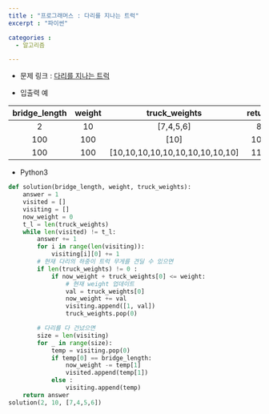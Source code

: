 ```yaml
---
title : "프로그래머스 : 다리를 지나는 트럭"
excerpt : "파이썬"

categories :
  - 알고리즘

---
```


* 문제 링크 : [다리를 지나는 트럭](https://programmers.co.kr/learn/courses/30/lessons/42583)

* 입출력 예

| bridge_length | weight | truck_weights | return |
|:-------------:|:------:|:-------------:|:------:|
| 2 | 10 | [7,4,5,6] | 8 |
| 100 | 100 | [10] | 101 |
| 100 | 100 | [10,10,10,10,10,10,10,10,10,10] | 110 |

* Python3  

```python
def solution(bridge_length, weight, truck_weights):
    answer = 1
    visited = []
    visiting = []
    now_weight = 0
    t_l = len(truck_weights)
    while len(visited) != t_l:
        answer += 1
        for i in range(len(visiting)):
            visiting[i][0] += 1
        # 현재 다리의 하중이 트럭 무게를 견딜 수 있으면
        if len(truck_weights) != 0 :
            if now_weight + truck_weights[0] <= weight:
                # 현재 weight 업데이트
                val = truck_weights[0]
                now_weight += val
                visiting.append([1, val])
                truck_weights.pop(0)

        # 다리를 다 건넜으면
        size = len(visiting)
        for _ in range(size):
            temp = visiting.pop(0)
            if temp[0] == bridge_length:
                now_weight -= temp[1]
                visited.append(temp[1])
            else :
                visiting.append(temp)
    return answer
solution(2, 10, [7,4,5,6])
```
